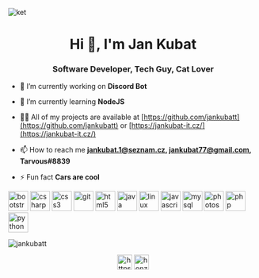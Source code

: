 ![ket](https://github.com/jankubatt/jankubatt/blob/master/kat.gif)

<h1 align="center">Hi 👋, I'm Jan Kubat</h1>
<h3 align="center">Software Developer, Tech Guy, Cat Lover</h3>

- 🔭 I’m currently working on **Discord Bot**

- 🌱 I’m currently learning **NodeJS**

- 👨‍💻 All of my projects are available at [https://github.com/jankubatt](https://github.com/jankubatt) or [https://jankubat-it.cz/](https://jankubat-it.cz/)

- 📫 How to reach me **jankubat.1@seznam.cz, jankubat77@gmail.com, Tarvous#8839**

- ⚡ Fun fact **Cars are cool**

<p align="left"><img src="https://devicons.github.io/devicon/devicon.git/icons/bootstrap/bootstrap-plain.svg" alt="bootstrap" width="40" height="40"/> <img src="https://devicons.github.io/devicon/devicon.git/icons/csharp/csharp-original.svg" alt="csharp" width="40" height="40"/> <img src="https://devicons.github.io/devicon/devicon.git/icons/css3/css3-original-wordmark.svg" alt="css3" width="40" height="40"/> <img src="https://www.vectorlogo.zone/logos/git-scm/git-scm-icon.svg" alt="git" width="40" height="40"/> <img src="https://devicons.github.io/devicon/devicon.git/icons/html5/html5-original-wordmark.svg" alt="html5" width="40" height="40"/> <img src="https://devicons.github.io/devicon/devicon.git/icons/java/java-original-wordmark.svg" alt="java" width="40" height="40"/> <img src="https://devicons.github.io/devicon/devicon.git/icons/linux/linux-original.svg" alt="linux" width="40" height="40"/> <img src="https://devicons.github.io/devicon/devicon.git/icons/javascript/javascript-original.svg" alt="javascript" width="40" height="40"/> <img src="https://devicons.github.io/devicon/devicon.git/icons/mysql/mysql-original-wordmark.svg" alt="mysql" width="40" height="40"/> <img src="https://devicons.github.io/devicon/devicon.git/icons/photoshop/photoshop-plain.svg" alt="photoshop" width="40" height="40"/> <img src="https://devicons.github.io/devicon/devicon.git/icons/php/php-original.svg" alt="php" width="40" height="40"/> <img src="https://devicons.github.io/devicon/devicon.git/icons/python/python-original.svg" alt="python" width="40" height="40"/></p><img align="center" src="https://github-readme-stats.vercel.app/api?username=jankubatt&show_icons=true" alt="jankubatt" />

<p align="center">
<a href="https://stackoverflow.com/users/13785161/jan-kubat" target="blank"><img align="center" src="https://cdn.jsdelivr.net/npm/simple-icons@3.0.1/icons/stackoverflow.svg" alt="https://stackoverflow.com/users/13785161/jan-kubat" height="30" width="30" /></a>
<a href="https://instagram.com/honzakubat" target="blank"><img align="center" src="https://cdn.jsdelivr.net/npm/simple-icons@3.0.1/icons/instagram.svg" alt="honzakubat" height="30" width="30" /></a>
</p>
